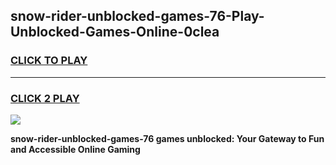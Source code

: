 
## snow-rider-unblocked-games-76-Play-Unblocked-Games-Online-0clea
<h3>
<a href="https://premium76.site?title=snow-rider-unblocked-games-76&ref=24A">CLICK TO PLAY</a></h3>
<hr>

<h3>
<a href="https://premium76.site?title=snow-rider-unblocked-games-76&ref=24A">CLICK 2 PLAY</a>
  
</h3>

<a href="https://premium76.site?title=snow-rider-unblocked-games-76&ref=24A"><img src="https://clearcache.store/games.png"></a>


**snow-rider-unblocked-games-76 games unblocked: Your Gateway to Fun and Accessible Online Gaming**
